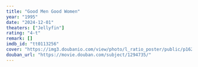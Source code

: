 ```yaml
---
title: "Good Men Good Women"
year: "1995"
date: "2024-12-01"
theaters: ["Jellyfin"]
rating: "4-t"
remark: []
imdb_id: "tt0113256"
cover: "https://img3.doubanio.com/view/photo/l_ratio_poster/public/p1622277843.jpg"
douban_url: "https://movie.douban.com/subject/1294735/"
---
```

